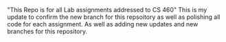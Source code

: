 "This Repo is for all Lab assignments addressed to CS 460" 
This is my update to confirm the new branch for this repsoitory as well as polishing all code for each 
assignment. As well as adding new updates and new branches for this repository.
